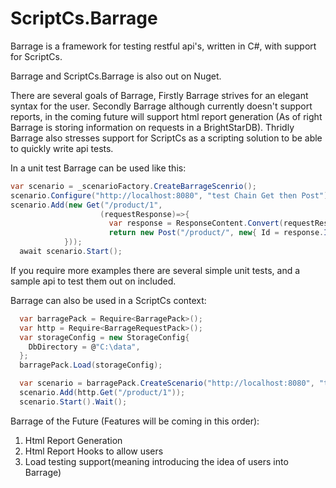 ScriptCs.Barrage
================

Barrage is a framework for testing restful api's, written in C#, with support for ScriptCs.

Barrage and ScriptCs.Barrage is also out on Nuget.

There are several goals of Barrage, Firstly Barrage strives for an elegant syntax for the user. Secondly Barrage although currently doesn't support reports, in the coming future will support html report generation (As of right Barrage is storing information on requests in a BrightStarDB). Thridly Barrage also stresses support for ScriptCs as a scripting solution to be able to quickly write api tests.

In a unit test Barrage can be used like this:

``` C#
var scenario = _scenarioFactory.CreateBarrageScenrio();
scenario.Configure("http://localhost:8080", "test Chain Get then Post");
scenario.Add(new Get("/product/1",
                    (requestResponse)=>{
                      var response = ResponseContent.Convert(requestResponse.Content).Result;
                      return new Post("/product/", new{ Id = response.Id });
            }));
  await scenario.Start();
```
If you require more examples there are several simple unit tests, and a sample api to test them out on included.


Barrage can also be used in a ScriptCs context:

```C#
  var barragePack = Require<BarragePack>();
  var http = Require<BarrageRequestPack>();
  var storageConfig = new StorageConfig{
    DbDirectory = @"C:\data",
  };
  barragePack.Load(storageConfig);

  var scenario = barragePack.CreateScenario("http://localhost:8080", "test Chain");
  scenario.Add(http.Get("/product/1"));
  scenario.Start().Wait();
```
Barrage of the Future (Features will be coming in this order):
1. Html Report Generation
2. Html Report Hooks to allow users
3. Load testing support(meaning introducing the idea of users into Barrage)
